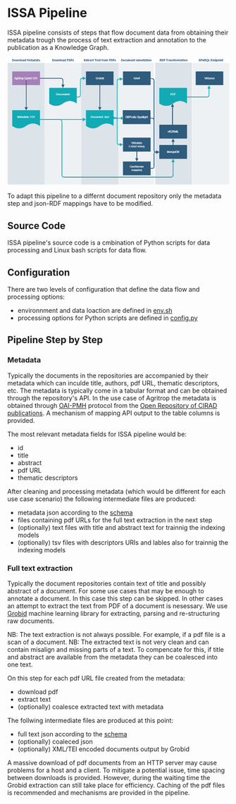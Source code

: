 # ISSA Pipeline

ISSA pipeline consists of steps that flow document data from obtaining their metadata trough the process of text extraction and annotation to the publication as a Knowledge Graph.

<img src="../doc/pipeline_details.png" width="900" />

To adapt this pipeline to a differnt document repository only the metadata step and json-RDF mappings have to be modified.

## Source Code

ISSA pipeline's source code is a cmbination of Python scripts for data processing and Linux bash scripts for data flow. 

## Configuration

There are two levels of configuration that define the data flow and processing options:
 - environnment and data loaction are defined in [env.sh](../env.sh)
 - processing options for Python scripts are defined in [config.py](config.py)

## Pipeline Step by Step
### Metadata
Typically the documents in the repositories are accompanied by their metadata which can inculde title, authors, pdf URL, thematic descriptors, etc. 
The metadata is typically come in a tabular format and can be obtained through the repository's API. In the use case of Agritrop the metadata is obtained through [OAI-PMH](https://www.openarchives.org/pmh/) protocol from the [Open Repository of CIRAD publications](https://agritrop.cirad.fr/). A mechanism of mapping API output to the table columns is provided.

The most relevant metadata fields for ISSA pipeline would be:
- id
- title
- abstract
- pdf URL
- thematic descriptors

After cleaning and processing metadata (which would be different for each use case scenario) the following intermediate files are produced:
- metadata json according to the [schema](../doc/ISSA_json_schema.txt) 
- files containing pdf URLs for the full text extraction in the next step
- (optionally) text files with title and abstract text for trainnig the indexing models
- (optionally) tsv files with descriptors URIs and lables also for trainnig the indexing models 

### Full text extraction
Typically the document repositories contain text of title and possibly abstract of a document. For some use cases that may be enough to annotate a document. In this case this step can be skipped.
In other cases an attempt to extract the text from PDF of a document is nesessary. We use [Grobid](https://grobid.readthedocs.io/en/latest/Introduction/) machine learning library for extracting, parsing and re-structuring raw documents.  

NB: The text extraction is not always possible. For example, if a pdf file is a scan of a document. 
NB: The extracted text is not very clean and can contain misalign and missing parts of a text. To compencate for this, if title and abstract are available from the metadata they can be coalesced into one text.   

On this step for each pdf URL file created from the metadata:
- download pdf
- extract text 
- (optionally) coalesce extracted text with metadata 

The follwing intermediate files are produced at this point:
- full text json according to the [schema](../doc/ISSA_json_schema.txt) 
- (optionally) coaleced json 
- (optionally) XML/TEI encoded documents output by Grobid

A massive download of pdf documents from an HTTP server may cause problems for a host and a client. To mitigate a potential issue, time spacing between downloads is provided. However, during the waiting time the Grobid extraction can still take place for efficiency. 
Caching of the pdf files is recommended and mechanisms are provided in the pipeline.

 


